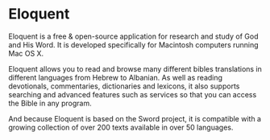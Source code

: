 Eloquent
========

Eloquent is a free & open-source application for research and study of God and His Word. It is developed specifically for Macintosh computers running Mac OS X.

Eloquent allows you to read and browse many different bibles translations in different languages from Hebrew to Albanian. As well as reading devotionals, commentaries, dictionaries and lexicons, it also supports searching and advanced features such as services so that you can access the Bible in any program.

And because Eloquent is based on the Sword project, it is compatible with a growing collection of over 200 texts available in over 50 languages.
